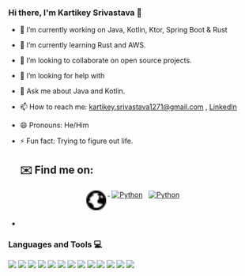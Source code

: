 ### Hi there, I'm Kartikey Srivastava 👋

- 🔭 I’m currently working on Java, Kotlin, Ktor, Spring Boot & Rust
- 🌱 I’m currently learning Rust and AWS.
- 👯 I’m looking to collaborate on open source projects.
- 🤔 I’m looking for help with 
- 💬 Ask me about Java and Kotlin.
- 📫 How to reach me: kartikey.srivastava1271@gmail.com , [LinkedIn](https://www.linkedin.com/in/kartikey-srivastava-bb913423a/)
- 😄 Pronouns: He/Him
- ⚡ Fun fact: Trying to figure out life.

  ## ✉️ Find me on:


<p align="center">
 <a href="https://kartik1271.netlify.app/" target="_blank" rel="noopener noreferrer"> <img src="https://raw.githubusercontent.com/iconic/open-iconic/master/svg/globe.svg" alt="Python" height="40" style="vertical-align:top; margin:4px"> </a>
 <a href="https://www.linkedin.com/in/kartikey-srivastava-bb913423a/" target="_blank" rel="noopener noreferrer"> <img src="https://cdn.jsdelivr.net/npm/simple-icons@v3/icons/linkedin.svg" alt="Python" height="40" style="vertical-align:top; margin:4px"></a>
 <a href="mailto:kartikey.srivastava1271@gmail.com"> <img src="https://cdn.jsdelivr.net/npm/simple-icons@v3/icons/gmail.svg" alt="Python" height="40" style="vertical-align:top; margin:4px"></a>
</p>

- 
### Languages and Tools 💻
<p>
 
<!-- Rust -->
 <img src = "https://img.shields.io/badge/rust-%23000000.svg?style=for-the-badge&logo=rust&logoColor=white">
 
<!-- Java -->
 <img src="https://img.shields.io/badge/java-%23ED8B00.svg?style=for-the-badge&logo=java&logoColor=white">

<!-- Kotlin -->
<img src="https://img.shields.io/badge/kotlin-%237F52FF.svg?style=for-the-badge&logo=kotlin&logoColor=white">
 
<!--  Javascript -->
 <img src="https://img.shields.io/badge/javascript-%23323330.svg?style=for-the-badge&logo=javascript&logoColor=%23F7DF1E">
 
 <!-- Spring Boot -->
 <img src="https://img.shields.io/badge/Spring_Boot-F2F4F9?style=for-the-badge&logo=spring-boot">
 
<!--  Bootstrap -->
 <img src="https://img.shields.io/badge/bootstrap-%23563D7C.svg?style=for-the-badge&logo=bootstrap&logoColor=white">
 
<!-- Git -->
 <img src="https://img.shields.io/badge/git-%23F05033.svg?style=for-the-badge&logo=git&logoColor=white">

 <!-- Docker -->
 <img src="https://img.shields.io/badge/docker-%230db7ed.svg?style=for-the-badge&logo=docker&logoColor=white">

<!-- Jira -->
<img src="https://img.shields.io/badge/jira-%230A0FFF.svg?style=for-the-badge&logo=jira&logoColor=white">
 
<!--  Hibernate -->
 <img src="https://img.shields.io/badge/Hibernate-59666C?style=for-the-badge&logo=Hibernate&logoColor=white">

<!-- MongoDB -->
 <img src="https://img.shields.io/badge/MongoDB-%234ea94b.svg?style=for-the-badge&logo=mongodb&logoColor=white">

<!-- PostgreSQL -->
<img src="https://img.shields.io/badge/postgres-%23316192.svg?style=for-the-badge&logo=postgresql&logoColor=white">
 
<!-- Postman -->
 <img src="https://img.shields.io/badge/Postman-FF6C37?style=for-the-badge&logo=Postman&logoColor=white">
</p>

